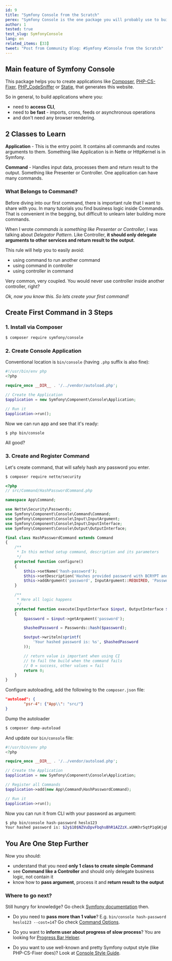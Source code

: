 ```yaml
---
id: 9
title: "Symfony Console from the Scratch"
perex: "Symfony Console is the one package you will probably use to build a PHP CLI app. It's of one the easiest Symfony components. Why? You **only create Application class, add your Command class and you are ready to go**."
author: 1
tested: true
test_slug: SymfonyConsole
lang: en
related_items: [33]
tweet: "Post from Community Blog: #Symfony #Console from the Scratch"
---
```


## Main feature of Symfony Console

This package helps you to create applications like [Composer](https://github.com/composer/composer), [PHP-CS-Fixer](https://github.com/FriendsOfPHP/PHP-CS-Fixer), [PHP_CodeSniffer](https://github.com/squizlabs/PHP_CodeSniffer) or [Statie](https://github.com/Symplify/Statie), that generates this website.

So in general, to build applications where you:

- need to **access CLI**,
- need to **be fast** - imports, crons, feeds or asynchronous operations
- and don't need any browser rendering.


## 2 Classes to Learn

**Application** - This is the entry point. It contains all commands and routes arguments to them. Something like Application is in Nette or HttpKernel is in Symfony.

**Command** - Handles input data, processes them and return result to the output. Something like Presenter or Controller. One application can have many commands.


### What Belongs to Command?

Before diving into our first command, there is important rule that I want to share with you. In many tutorials you find business logic inside Commands. That is convenient in the begging, but difficult to unlearn later building more commands.

When I wrote *commands is something like Presenter or Controller*, I was talking about *Delegator Pattern*. Like Controller, **it should only delegate arguments to other services and return result to the output**.

This rule will help you to easily avoid:

- using command to run another command
- using command in controller
- using controller in command

Very common, very coupled. You would never use controller inside another controller, right?

*Ok, now you know this. So lets create your first command!*


## Create First Command in 3 Steps

### 1. Install via Composer

```bash
$ composer require symfony/console
```

### 2. Create Console Application

Conventional location is `bin/console` (having `.php` suffix is also fine):
```php
#!/usr/bin/env php
<?php

require_once __DIR__ . '/../vendor/autoload.php';

// Create the Application
$application = new Symfony\Component\Console\Application;

// Run it
$application->run();
```

Now we can run app and see that it's ready:

```bash
$ php bin/console
```

All good?

### 3. Create and Register Command

Let's create command, that will safely hash any password you enter.

```bash
$ composer require nette/security
```

```php
<?php
// src/Command/HashPasswordCommand.php

namespace App\Command;

use Nette\Security\Passwords;
use Symfony\Component\Console\Command\Command;
use Symfony\Component\Console\Input\InputArgument;
use Symfony\Component\Console\Input\InputInterface;
use Symfony\Component\Console\Output\OutputInterface;

final class HashPasswordCommand extends Command
{
    /**
     * In this method setup command, description and its parameters
     */
    protected function configure()
    {
        $this->setName('hash-password');
        $this->setDescription('Hashes provided password with BCRYPT and prints to output.');
        $this->addArgument('password', InputArgument::REQUIRED, 'Password to be hashed.');
    }

    /**
     * Here all logic happens
     */
    protected function execute(InputInterface $input, OutputInterface $output)
    {
        $password = $input->getArgument('password');

        $hashedPassword = Passwords::hash($password);

        $output->writeln(sprintf(
            'Your hashed password is: %s', $hashedPassword
        ));

        // return value is important when using CI
        // to fail the build when the command fails
        // 0 = success, other values = fail
        return 0;
    }
}
```

Configure autoloading, add the following to the `composer.json` file:

```json
"autoload": {
        "psr-4": {"App\\": "src/"}
}
```

Dump the autoloader

```bash
$ composer dump-autoload
```

And update our `bin/console` file:

```php
#!/usr/bin/env php
<?php

require_once __DIR__ . '/../vendor/autoload.php';

// Create the Application
$application = new Symfony\Component\Console\Application;

// Register all Commands
$application->add(new App\Command\HashPasswordCommand);

// Run it
$application->run();
```

Now you can run it from CLI with your password as argument:

```bash
$ php bin/console hash-password heslo123
Your hashed password is: $2y$10$NZVuDpvFbqhsBhR1AZZzX.xUHKhr5qtP1qGKjqRM4S9Xakxn1Xgy2
```



## You Are One Step Further

Now you should:

- understand that you need **only 1 class to create simple Command**
- see **Command like a Controller** and should only delegate business logic, not contain it
- know how to **pass argument**, process it and **return result to the output**


### Where to go next?

Still hungry for knowledge? Go check [Symfony documentation](http://symfony.com/doc/current/components/console.html#learn-more) then.

- Do you need to **pass more than 1 value**? E.g. `bin/console hash-password heslo123 --cost=14`? Go check [Command Options](http://symfony.com/doc/current/console/input.html#using-command-options).

- Do you want to **inform user about progress of slow process**? You are looking for [Progress Bar Helper](http://symfony.com/doc/current/components/console/helpers/progressbar.html).

- Do you want to use well-known and pretty Symfony output style (like PHP-CS-Fixer does)? Look at [Console Style Guide](https://symfony.com/blog/new-in-symfony-2-8-console-style-guide).
